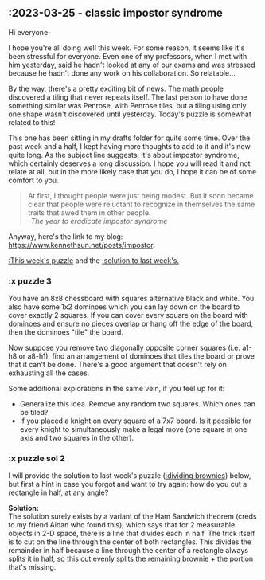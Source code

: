 ## :2023-03-25 - classic impostor syndrome
	
Hi everyone-

I hope you're all doing well this week. For some reason, it seems like it's been stressful for everyone. Even one of my professors, when I met with him yesterday, said he hadn't looked at any of our exams and was stressed because he hadn't done any work on his collaboration. So relatable... 

By the way, there's a pretty exciting bit of news. The math people discovered a tiling that never repeats itself. The last person to have done something similar was Penrose, with Penrose tiles, but a tiling using only one shape wasn't discovered until yesterday. Today's puzzle is somewhat related to this!

This one has been sitting in my drafts folder for quite some time. Over the past week and a half, I kept having more thoughts to add to it and it's now quite long. As the subject line suggests, it's about impostor syndrome, which certainly deserves a long discussion. I hope you will read it and not relate at all, but in the more likely case that you do, I hope it can be of some comfort to you. 

>    At first, I thought people were just being modest. But it soon became clear that people were reluctant to recognize in themselves the same traits that awed them in other people.  
> _-The year to eradicate impostor syndrome_

Anyway, here's the link to my blog: https://www.kennethsun.net/posts/impostor.

[:This week's puzzle](#puzzle-3) and the [:solution to last week's.](#puzzle-sol-2)

### :x puzzle 3
You have an 8x8 chessboard with squares alternative black and white. You also have some 1x2 dominoes which you can lay down on the board to cover exactly 2 squares. If you can cover every square on the board with dominoes and ensure no pieces overlap or hang off the edge of the board, then the dominoes "tile" the board. 

Now suppose you remove two diagonally opposite corner squares (i.e. a1-h8 or a8-h1), find an arrangement of dominoes that tiles the board or prove that it can't be done. There's a good argument that doesn't rely on exhausting all the cases.

Some additional explorations in the same vein, if you feel up for it: 
- Generalize this idea. Remove any random two squares. Which ones can be tiled?
- If you placed a knight on every square of a 7x7 board. Is it possible for every knight to simultaneously make a legal move (one square in one axis and two squares in the other). 

### :x puzzle sol 2
I will provide the solution to last week's puzzle ([:dividing brownies](#puzzle-2)) below, but first a hint in case you forgot and want to try again: how do you cut a rectangle in half, at any angle?

**Solution:**  
The solution surely exists by a variant of the Ham Sandwich theorem (creds to my friend Aidan who found this), which says that for 2 measurable objects in 2-D space, there is a line that divides each in half. The trick itself is to cut on the line through the center of both rectangles. This divides the remainder in half because a line through the center of a rectangle always splits it in half, so this cut evenly splits the remaining brownie + the portion that's missing.
